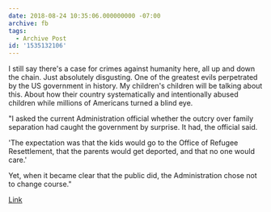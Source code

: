 ```yaml
---
date: 2018-08-24 10:35:06.000000000 -07:00
archive: fb
tags: 
  - Archive Post
id: '1535132106'
---
```


I still say there's a case for crimes against humanity here, all up and down the chain. Just absolutely disgusting. One of the greatest evils perpetrated by the US government in history. My children's children will be talking about this. About how their country systematically and intentionally abused children while millions of Americans turned a blind eye.

"I asked the current Administration official whether the outcry over family separation had caught the government by surprise. It had, the official said.

'The expectation was that the kids would go to the Office of Refugee Resettlement, that the parents would get deported, and that no one would care.'

Yet, when it became clear that the public did, the Administration chose not to change course."

[Link](https://www.newyorker.com/news/daily-comment/will-anyone-in-the-trump-administration-ever-be-held-accountable-for-the-zero-tolerance-policy)
